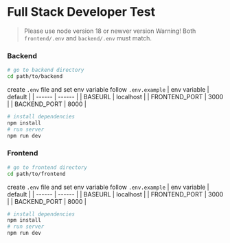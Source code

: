 # Full Stack Developer Test
> Please use node version 18 or newver version
> Warning! Both `frontend/.env` and `backend/.env` must match.
### Backend
```bash
# go to backend directory
cd path/to/backend
```
create `.env` file and set env variable follow `.env.example`
| env variable | default |
| ------ | ------ |
| BASEURL | localhost |
| FRONTEND_PORT | 3000 |
| BACKEND_PORT | 8000 |
```bash
# install dependencies
npm install
# run server
npm run dev
```
### Frontend
```bash
# go to frontend directory
cd path/to/frontend
```
create `.env` file and set env variable follow `.env.example`
| env variable | default |
| ------ | ------ |
| BASEURL | localhost |
| FRONTEND_PORT | 3000 |
| BACKEND_PORT | 8000 |
```bash
# install dependencies
npm install
# run server
npm run dev
```
